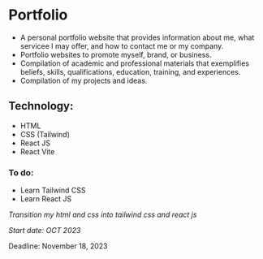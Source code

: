 # Portfolio
- A personal portfolio website that provides information about me, what servicee I may offer, and how to contact me or my company. 
- Portfolio websites  to promote myself, brand, or business.
- Compilation of academic and professional materials that exemplifies beliefs, skills, qualifications, education, training, and experiences.
- Compilation of my projects and ideas.

  
## Technology:
- HTML
- CSS (Tailwind)
- React JS
- React Vite


  
### To do:
- Learn Tailwind CSS
- Learn React JS


_Transition my html and css into tailwind css and react js_


_Start date: OCT 2023_

Deadline: November 18, 2023
